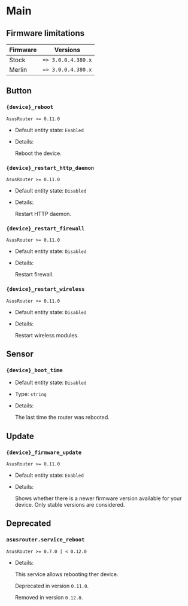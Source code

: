 # Main

## Firmware limitations

|Firmware|          Versions|
|--------|------------------|
|Stock   |`=> 3.0.0.4.380.x`|
|Merlin  |`=> 3.0.0.4.380.x`|

## Button

### `{device}_reboot`

`AsusRouter >= 0.11.0`

-   Default entity state: `Enabled`
-   Details:

    Reboot the device.

### `{device}_restart_http_daemon`

`AsusRouter >= 0.11.0`

-   Default entity state: `Disabled`
-   Details:

    Restart HTTP daemon.

### `{device}_restart_firewall`

`AsusRouter >= 0.11.0`

-   Default entity state: `Disabled`
-   Details:

    Restart firewall.

### `{device}_restart_wireless`

`AsusRouter >= 0.11.0`

-   Default entity state: `Disabled`
-   Details:

    Restart wireless modules.

## Sensor

### `{device}_boot_time`

-   Default entity state: `Disabled`
-   Type: `string`
-   Details:

    The last time the router was rebooted.

## Update

### `{device}_firmware_update`

`AsusRouter >= 0.11.0`

-   Default entity state: `Enabled`
-   Details:

    Shows whether there is a newer firmware version available for your device. Only stable versions are considered.

## Deprecated

### `asusrouter.service_reboot`

`AsusRouter >= 0.7.0 | < 0.12.0`

-   Details:

    This service allows rebooting ther device.

    Deprecated in version `0.11.0`.

    Removed in version `0.12.0`.
